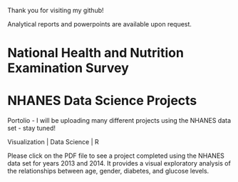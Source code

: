 Thank you for visiting my github! 

Analytical reports and powerpoints are available upon request.

# National Health and Nutrition Examination Survey
#         NHANES Data Science Projects
Portolio - I will be uploading many different projects using the NHANES data set - stay tuned!

Visualization | Data Science | R

Please click on the PDF file to see a project completed using the NHANES data set for years 2013 and 2014. 
It provides a visual exploratory analysis of the relationships between age, gender, diabetes, and glucose levels.

